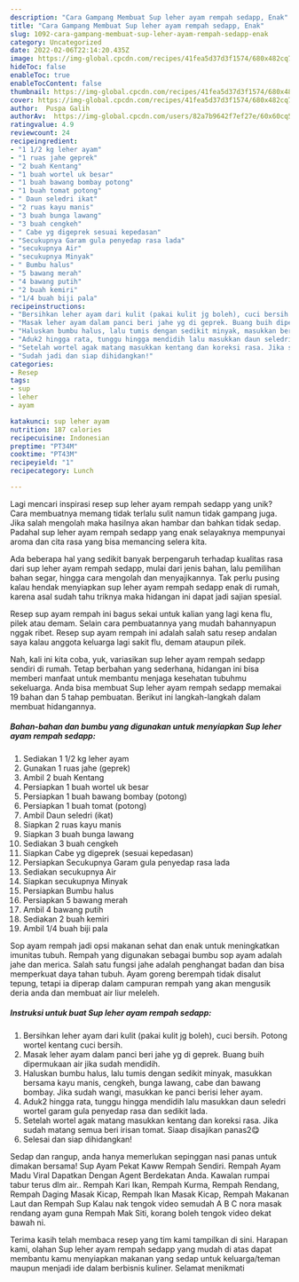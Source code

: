 ```yaml
---
description: "Cara Gampang Membuat Sup leher ayam rempah sedapp, Enak"
title: "Cara Gampang Membuat Sup leher ayam rempah sedapp, Enak"
slug: 1092-cara-gampang-membuat-sup-leher-ayam-rempah-sedapp-enak
category: Uncategorized
date: 2022-02-06T22:14:20.435Z
image: https://img-global.cpcdn.com/recipes/41fea5d37d3f1574/680x482cq70/sup-leher-ayam-rempah-sedapp-foto-resep-utama.jpg
hideToc: false
enableToc: true
enableTocContent: false
thumbnail: https://img-global.cpcdn.com/recipes/41fea5d37d3f1574/680x482cq70/sup-leher-ayam-rempah-sedapp-foto-resep-utama.jpg
cover: https://img-global.cpcdn.com/recipes/41fea5d37d3f1574/680x482cq70/sup-leher-ayam-rempah-sedapp-foto-resep-utama.jpg
author:  Puspa Galih
authorAv:  https://img-global.cpcdn.com/users/82a7b9642f7ef27e/60x60cq50/avatar.jpg
ratingvalue: 4.9
reviewcount: 24
recipeingredient:
- "1 1/2 kg leher ayam"
- "1 ruas jahe geprek"
- "2 buah Kentang"
- "1 buah wortel uk besar"
- "1 buah bawang bombay potong"
- "1 buah tomat potong"
- " Daun seledri ikat"
- "2 ruas kayu manis"
- "3 buah bunga lawang"
- "3 buah cengkeh"
- " Cabe yg digeprek sesuai kepedasan"
- "Secukupnya Garam gula penyedap rasa lada"
- "secukupnya Air"
- "secukupnya Minyak"
- " Bumbu halus"
- "5 bawang merah"
- "4 bawang putih"
- "2 buah kemiri"
- "1/4 buah biji pala"
recipeinstructions:
- "Bersihkan leher ayam dari kulit (pakai kulit jg boleh), cuci bersih. Potong wortel kentang cuci bersih."
- "Masak leher ayam dalam panci beri jahe yg di geprek. Buang buih dipermukaan air jika sudah mendidih."
- "Haluskan bumbu halus, lalu tumis dengan sedikit minyak, masukkan bersama kayu manis, cengkeh, bunga lawang, cabe dan bawang bombay. Jika sudah wangi, masukkan ke panci berisi leher ayam."
- "Aduk2 hingga rata, tunggu hingga mendidih lalu masukkan daun seledri wortel garam gula penyedap rasa dan sedikit lada."
- "Setelah wortel agak matang masukkan kentang dan koreksi rasa. Jika sudah matang semua beri irisan tomat. Siaap disajikan panas2😋"
- "Sudah jadi dan siap dihidangkan!"
categories:
- Resep
tags:
- sup
- leher
- ayam

katakunci: sup leher ayam 
nutrition: 187 calories
recipecuisine: Indonesian
preptime: "PT34M"
cooktime: "PT43M"
recipeyield: "1"
recipecategory: Lunch

---
```



Lagi mencari inspirasi resep sup leher ayam rempah sedapp yang unik? Cara membuatnya memang tidak terlalu sulit namun tidak gampang juga. Jika salah mengolah maka hasilnya akan hambar dan bahkan tidak sedap. Padahal sup leher ayam rempah sedapp yang enak selayaknya mempunyai aroma dan cita rasa yang bisa memancing selera kita.


Ada beberapa hal yang sedikit banyak berpengaruh terhadap kualitas rasa dari sup leher ayam rempah sedapp, mulai dari jenis bahan, lalu pemilihan bahan segar, hingga cara mengolah dan menyajikannya. Tak perlu pusing kalau hendak menyiapkan sup leher ayam rempah sedapp enak di rumah, karena asal sudah tahu triknya maka hidangan ini dapat jadi sajian spesial.

Resep sup ayam rempah ini bagus sekai untuk kalian yang lagi kena flu, pilek atau demam. Selain cara pembuatannya yang mudah bahannyapun nggak ribet. Resep sup ayam rempah ini adalah salah satu resep andalan saya kalau anggota keluarga lagi sakit flu, demam ataupun pilek.


Nah, kali ini kita coba, yuk, variasikan sup leher ayam rempah sedapp sendiri di rumah. Tetap berbahan yang sederhana, hidangan ini bisa memberi manfaat untuk membantu menjaga kesehatan tubuhmu sekeluarga. Anda bisa membuat Sup leher ayam rempah sedapp memakai 19 bahan dan 5 tahap pembuatan. Berikut ini langkah-langkah dalam membuat hidangannya.

<!--inarticleads1-->

##### Bahan-bahan dan bumbu yang digunakan untuk menyiapkan Sup leher ayam rempah sedapp:

1. Sediakan 1 1/2 kg leher ayam
1. Gunakan 1 ruas jahe (geprek)
1. Ambil 2 buah Kentang
1. Persiapkan 1 buah wortel uk besar
1. Persiapkan 1 buah bawang bombay (potong)
1. Persiapkan 1 buah tomat (potong)
1. Ambil  Daun seledri (ikat)
1. Siapkan 2 ruas kayu manis
1. Siapkan 3 buah bunga lawang
1. Sediakan 3 buah cengkeh
1. Siapkan  Cabe yg digeprek (sesuai kepedasan)
1. Persiapkan Secukupnya Garam gula penyedap rasa lada
1. Sediakan secukupnya Air
1. Siapkan secukupnya Minyak
1. Persiapkan  Bumbu halus
1. Persiapkan 5 bawang merah
1. Ambil 4 bawang putih
1. Sediakan 2 buah kemiri
1. Ambil 1/4 buah biji pala


Sop ayam rempah jadi opsi makanan sehat dan enak untuk meningkatkan imunitas tubuh. Rempah yang digunakan sebagai bumbu sop ayam adalah jahe dan merica. Salah satu fungsi jahe adalah penghangat badan dan bisa memperkuat daya tahan tubuh. Ayam goreng berempah tidak disalut tepung, tetapi ia diperap dalam campuran rempah yang akan mengusik deria anda dan membuat air liur meleleh. 

<!--inarticleads2-->

##### Instruksi untuk buat Sup leher ayam rempah sedapp:

1. Bersihkan leher ayam dari kulit (pakai kulit jg boleh), cuci bersih. Potong wortel kentang cuci bersih.
1. Masak leher ayam dalam panci beri jahe yg di geprek. Buang buih dipermukaan air jika sudah mendidih.
1. Haluskan bumbu halus, lalu tumis dengan sedikit minyak, masukkan bersama kayu manis, cengkeh, bunga lawang, cabe dan bawang bombay. Jika sudah wangi, masukkan ke panci berisi leher ayam.
1. Aduk2 hingga rata, tunggu hingga mendidih lalu masukkan daun seledri wortel garam gula penyedap rasa dan sedikit lada.
1. Setelah wortel agak matang masukkan kentang dan koreksi rasa. Jika sudah matang semua beri irisan tomat. Siaap disajikan panas2😋
1. Selesai dan siap dihidangkan!

Sedap dan rangup, anda hanya memerlukan sepinggan nasi panas untuk dimakan bersama! Sup Ayam Pekat Kaww Rempah Sendiri. Rempah Ayam Madu Viral Dapatkan Dengan Agent Berdekatan Anda. Kawalan rumpai tabur terus dlm air.. Rempah Kari Ikan, Rempah Kurma, Rempah Rendang, Rempah Daging Masak Kicap, Rempah Ikan Masak Kicap, Rempah Makanan Laut dan Rempah Sup Kalau nak tengok video semudah A B C nora masak rendang ayam guna Rempah Mak Siti, korang boleh tengok video dekat bawah ni. 

Terima kasih telah membaca resep yang tim kami tampilkan di sini. Harapan kami, olahan Sup leher ayam rempah sedapp yang mudah di atas dapat membantu kamu menyiapkan makanan yang sedap untuk keluarga/teman maupun menjadi ide dalam berbisnis kuliner. Selamat menikmati
